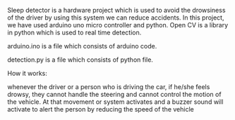 Sleep detector is a hardware project which is used to avoid the drowsiness of the driver by using this system we can reduce accidents. In this project, we have used arduino uno micro controller and python. Open CV is a library in python which is used to real time detection.


arduino.ino is a file which consists of arduino code.

detection.py is a file which consists of python file.

How it works:

whenever the driver or a person who is driving the car, if he/she feels drowsy, they cannot handle the steering and cannot control the motion of the vehicle. At that movement or system activates and a buzzer sound will activate to alert the person by reducing the  speed of the vehicle
